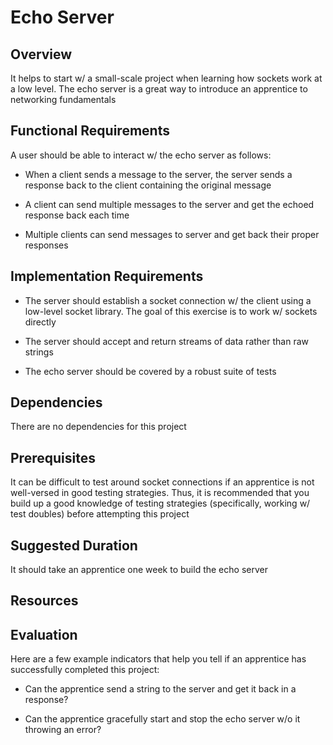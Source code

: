 # Echo Server

## Overview

It helps to start w/ a small-scale project when learning how sockets work at a low level. The echo server is a great way to introduce an apprentice to networking fundamentals

## Functional Requirements

A user should be able to interact w/ the echo server as follows:

* When a client sends a message to the server, the server sends a response back to the client containing the original message

* A client can send multiple messages to the server and get the echoed response back each time

* Multiple clients can send messages to server and get back their proper responses

## Implementation Requirements

* The server should establish a socket connection w/ the client using a low-level socket library. The goal of this exercise is to work w/ sockets directly

* The server should accept and return streams of data rather than raw strings

* The echo server should be covered by a robust suite of tests

## Dependencies

There are no dependencies for this project

## Prerequisites

It can be difficult to test around socket connections if an apprentice is not well-versed in good testing strategies. Thus, it is recommended that you build up a good knowledge of testing strategies (specifically, working w/ test doubles) before attempting this project

## Suggested Duration

It should take an apprentice one week to build the echo server

## Resources

## Evaluation

Here are a few example indicators that help you tell if an apprentice has successfully completed this project:

* Can the apprentice send a string to the server and get it back in a response?

* Can the apprentice gracefully start and stop the echo server w/o it throwing an error?
